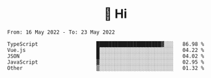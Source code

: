 <h1 align="center">👋 Hi</h1>
<!-- <h3 align="center">An enthusiastic frontend developer</h3> -->

<!--START_SECTION:waka-->

```text
From: 16 May 2022 - To: 23 May 2022

TypeScript                   █████████████████████▓░░░   86.98 %
Vue.js                       █░░░░░░░░░░░░░░░░░░░░░░░░   04.22 %
JSON                         █░░░░░░░░░░░░░░░░░░░░░░░░   04.02 %
JavaScript                   ▓░░░░░░░░░░░░░░░░░░░░░░░░   02.95 %
Other                        ▒░░░░░░░░░░░░░░░░░░░░░░░░   01.32 %
```

<!--END_SECTION:waka-->

